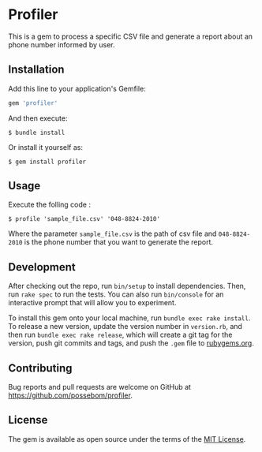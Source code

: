 # Profiler

This is a gem to process a specific CSV file and generate a report about an phone number informed by user.

## Installation

Add this line to your application's Gemfile:

```ruby
gem 'profiler'
```

And then execute:

    $ bundle install

Or install it yourself as:

    $ gem install profiler

## Usage

Execute the folling code :

    $ profile 'sample_file.csv' '048-8824-2010'

Where the parameter `sample_file.csv` is the path of csv file and `048-8824-2010` is the phone number that you want to generate the report.

## Development

After checking out the repo, run `bin/setup` to install dependencies. Then, run `rake spec` to run the tests. You can also run `bin/console` for an interactive prompt that will allow you to experiment.

To install this gem onto your local machine, run `bundle exec rake install`. To release a new version, update the version number in `version.rb`, and then run `bundle exec rake release`, which will create a git tag for the version, push git commits and tags, and push the `.gem` file to [rubygems.org](https://rubygems.org).

## Contributing

Bug reports and pull requests are welcome on GitHub at https://github.com/possebom/profiler.


## License

The gem is available as open source under the terms of the [MIT License](http://opensource.org/licenses/MIT).
